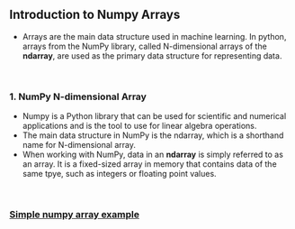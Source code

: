 ## Introduction to Numpy Arrays
* Arrays are the main data structure used in machine learning. In python, arrays from the NumPy library, called N-dimensional arrays of the __ndarray__, are used as the primary data structure for representing data.

</br>

### 1. NumPy N-dimensional Array
* Numpy is a Python library that can be used for scientific and numerical applications and is the tool to use for linear algebra operations.
* The main data structure in NumPy is the ndarray, which is a shorthand name for N-dimensional array.
* When working with NumPy, data in an __ndarray__ is simply referred to as an array. It is a fixed-sized array in memory that contains data of the same tpye, such as integers or floating point values.

</br>

### [Simple numpy array example](./simple_array.py)

</br>